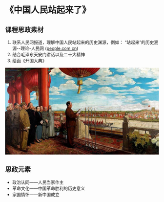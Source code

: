 # 《中国人民站起来了》

## 课程思政素材

1. 联系人民网报道，理解中国人民站起来的历史渊源，例如： “站起来”的历史溯源--理论-人民网 ([people.com.cn](people.com.cn))
2. 结合毛泽东天安门讲话以及二十大精神
3. 绘画《开国大典》

![开国大典 ><](/assets/images/开国大典.jpeg)

## 思政元素

- 政治认同——人民当家作主
- 革命文化——中国革命胜利的历史意义
- 家国情怀——新中国成立
